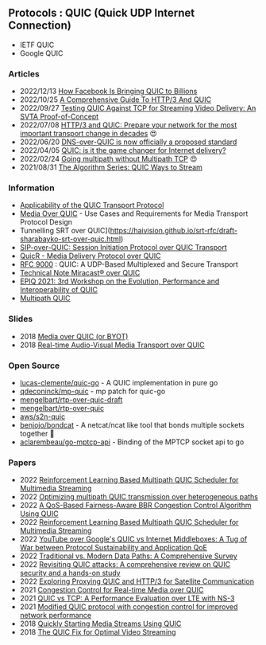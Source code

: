 ## Protocols : QUIC (Quick UDP Internet Connection)
- IETF QUIC
- Google QUIC


### Articles
- 2022/12/13 [How Facebook Is Bringing QUIC to Billions](https://www.infoq.com/presentations/facebook-quic-http3/)
- 2022/10/25 [A Comprehensive Guide To HTTP/3 And QUIC](https://www.debugbear.com/blog/http3-quic-protocol-guide)
- 2022/09/27 [Testing QUIC Against TCP for Streaming Video Delivery: An SVTA Proof-of-Concept](https://www.svta.org/2022/09/27/testing-quic-against-tcp-for-streaming-video-delivery-an-svta-proof-of-concept/)
- 2022/07/08 [HTTP/3 and QUIC: Prepare your network for the most important transport change in decades](https://blogs.keysight.com/blogs/tech/nwvs.entry.html/2022/07/08/http_3_prepare_yournetworkforthemostimportan-rE5I.html) 😍
- 2022/06/20 [DNS-over-QUIC is now officially a proposed standard](https://adguard.com/en/blog/dns-over-quic-official-standard.html)
- 2022/04/05 [QUIC: is it the game changer for Internet delivery?](https://www.compiralabs.com/post/quic-is-it-the-game-changer-for-internet-delivery)
- 2022/02/24 [Going multipath without Multipath TCP](https://blog.benjojo.co.uk/post/multipath-without-mptcp) 😍
- 2021/08/31 [The Algorithm Series: QUIC Ways to Stream](https://www.streamingmedia.com/Articles/Editorial/Featured-Articles/The-Algorithm-Series-QUIC-Ways-to-Stream-148688.aspx)


### Information
- [Applicability of the QUIC Transport Protocol](https://quicwg.org/ops-drafts/draft-ietf-quic-applicability.html)
- [Media Over QUIC](https://fiestajetsam.github.io/draft-gruessing-moq-requirements/draft-gruessing-moq-requirements.html#name-video-conferencing-telephon) - Use Cases and Requirements for Media Transport Protocol Design
- Tunnelling SRT over QUIC](https://haivision.github.io/srt-rfc/draft-sharabayko-srt-over-quic.html)
- [SIP-over-QUIC: Session Initiation Protocol over QUIC Transport](https://www.ietf.org/id/draft-hurst-sip-quic-00.html)
- [QuicR - Media Delivery Protocol over QUIC](https://www.ietf.org/id/draft-jennings-moq-quicr-arch-01.html)
- [RFC 9000](https://datatracker.ietf.org/doc/rfc9000/) : QUIC: A UDP-Based Multiplexed and Secure Transport
- [Technical Note Miracast® over QUIC](https://www.wi-fi.org/download.php?file=/sites/default/files/private/Wi-Fi_Alliance_Technical_Note_Miracast_over_QUIC_v1.0.pdf)
- [EPIQ 2021: 3rd Workshop on the Evolution, Performance and Interoperability of QUIC](https://epiq21.github.io/)
- [Multipath QUIC](https://multipath-quic.org/)


### Slides
- 2018 [Media over QUIC (or BYOT)](https://www.w3.org/2011/04/webrtc/wiki/images/6/69/Media_over_QUIC_At_WebRTC_TPAC_2018.pdf)
- 2018 [Real-time Audio-Visual Media Transport over QUIC](https://conferences2.sigcomm.org/co-next/2018/slides/epiq-real-time_audio-visual_media_transport.pdf)


### Open Source
- [lucas-clemente/quic-go](https://github.com/lucas-clemente/quic-go) - A QUIC implementation in pure go
- [qdeconinck/mp-quic](https://github.com/qdeconinck/mp-quic) - mp patch for quic-go
- [mengelbart/rtp-over-quic-draft](https://github.com/mengelbart/rtp-over-quic-draft)
- [mengelbart/rtp-over-quic](https://github.com/mengelbart/rtp-over-quic)
- [aws/s2n-quic](https://github.com/aws/s2n-quic) 
- [benjojo/bondcat](https://github.com/benjojo/bondcat) - A netcat/ncat like tool that bonds multiple sockets together 🚀
- [aclarembeau/go-mptcp-api](https://github.com/aclarembeau/go-mptcp-api) - Binding of the MPTCP socket api to go


### Papers
- 2022 [Reinforcement Learning Based Multipath QUIC Scheduler for Multimedia Streaming](https://www.mdpi.com/1424-8220/22/17/6333/pdf)
- 2022 [Optimizing multipath QUIC transmission over heterogeneous paths](https://www.sciencedirect.com/science/article/abs/pii/S1389128622002894)
- 2022 [A QoS-Based Fairness-Aware BBR Congestion Control Algorithm Using QUIC](https://www.hindawi.com/journals/wcmc/2022/7222030/)
- 2022 [Reinforcement Learning Based Multipath QUIC Scheduler for Multimedia Streaming](https://www.mdpi.com/1424-8220/22/17/6333/pdf)
- 2022 [YouTube over Google's QUIC vs Internet Middleboxes: A Tug of War between Protocol Sustainability and Application QoE](https://arxiv.org/abs/2203.11977)
- 2022 [Traditional vs. Modern Data Paths: A Comprehensive Survey](https://www.mdpi.com/2073-431X/11/9/132/pdf)
- 2022 [Revisiting QUIC attacks: A comprehensive review on QUIC security and a hands-on study](https://assets.researchsquare.com/files/rs-1676730/v1_covered.pdf?c=1656697614)
- 2022 [Exploring Proxying QUIC and HTTP/3 for Satellite Communication](https://arxiv.org/abs/2205.01554)
- 2021 [Congestion Control for Real-time Media over QUIC](https://dl.acm.org/doi/pdf/10.1145/3488660.3493801)
- 2021 [QUIC vs TCP: A Performance Evaluation over LTE with NS-3](https://www.scirp.org/pdf/cn_2021121509415835.pdf)
- 2021 [Modified QUIC protocol with congestion control for improved network performance](https://ietresearch.onlinelibrary.wiley.com/doi/10.1049/cmu2.12154)
- 2018 [Quickly Starting Media Streams Using QUIC](http://streaming.university/QUIC/)
- 2018 [The QUIC Fix for Optimal Video Streaming](https://balakrishnanc.github.io/papers/palmer-epiq2018.pdf)



